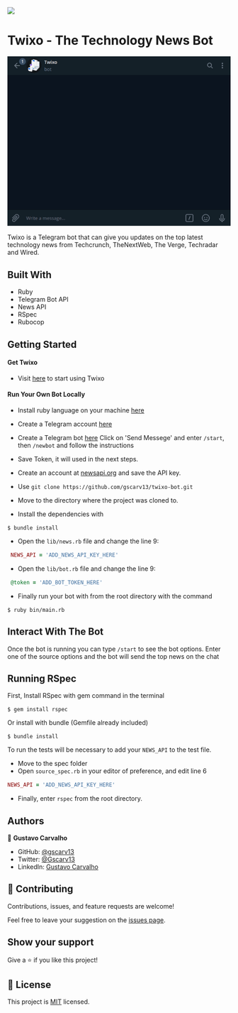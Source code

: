 ![](https://img.shields.io/badge/Microverse-blueviolet)

# Twixo - The Technology News Bot

![demo](./assets/demo.gif)

Twixo is a Telegram bot that can give you updates on the top latest technology news from Techcrunch, TheNextWeb, The Verge, Techradar and Wired.

## Built With

- Ruby
- Telegram Bot API
- News API
- RSpec
- Rubocop

<!-- ## Live Demo

Visit the live version on the link above.

[link]() -->


## Getting Started

#### Get Twixo
- Visit [here](http://t.me/TwixoBot) to start using Twixo

#### Run Your Own Bot Locally

- Install ruby language on your machine [here](https://www.ruby-lang.org/en/downloads/)
- Create a Telegram account [here](https://web.telegram.org/#/login) 
- Create a Telegram bot [here](https://t.me/botfather) Click on 'Send Messege' and enter `/start`, then `/newbot` and follow the instructions
- Save Token, it will used in the next steps.
- Create an account at [newsapi.org](https://newsapi.org/) and save the API key.

- Use `git clone https://github.com/gscarv13/twixo-bot.git`
- Move to the directory where the project was cloned to. 
- Install the dependencies with
```terminal
$ bundle install
```
- Open the `lib/news.rb` file and change the line 9:
 ```ruby
  NEWS_API = 'ADD_NEWS_API_KEY_HERE'
 ```
- Open the `lib/bot.rb` file and change the line 9:
 ```ruby
  @token = 'ADD_BOT_TOKEN_HERE'
 ```
- Finally run your bot with from the root directory with the command
```terminal
$ ruby bin/main.rb
```

## Interact With The Bot

Once the bot is running you can type `/start` to see the bot options.
Enter one of the source options and the bot will send the top news on the chat

## Running RSpec

First, Install RSpec with gem command in the terminal
```terminal
$ gem install rspec
```
Or install with bundle (Gemfile already included)
```terminal
$ bundle install
```
To run the tests will be necessary to add your `NEWS_API` to the test file.
- Move to the spec folder
- Open `source_spec.rb` in your editor of preference, and edit line 6
```ruby
NEWS_API = 'ADD_NEWS_API_KEY_HERE'
```
- Finally, enter `rspec` from the root directory.

## Authors

👤 **Gustavo Carvalho**

- GitHub: [@gscarv13](https://github.com/gscarv13)
- Twitter: [@Gscarv13](https://twitter.com/Gscarv13)
- LinkedIn: [Gustavo Carvalho](https://www.linkedin.com/in/gustavo-silva-de-carvalho-72998a156/)

## 🤝 Contributing

Contributions, issues, and feature requests are welcome!

Feel free to leave your suggestion on the [issues page](https://github.com/gscarv13/HTML-CSS-Capstone/issues).

## Show your support

Give a ⭐️ if you like this project!

## 📝 License

This project is [MIT](https://opensource.org/licenses/mit-license.php) licensed.
